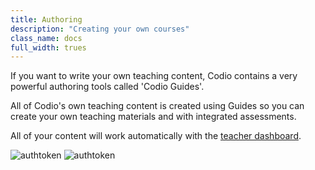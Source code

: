 ```yaml
---
title: Authoring
description: "Creating your own courses"
class_name: docs
full_width: trues
---
```


If you want to write your own teaching content, Codio contains a very powerful authoring tools called 'Codio Guides'.

All of Codio's own teaching content is created using Guides so you can create your own teaching materials and with integrated assessments.

All of your content will work automatically with the [teacher dashboard](/docs/teacher/special/tdashboard).

<img alt="authtoken" src="/img/docs/guideseditor.png" class="simple"/>

<img alt="authtoken" src="/img/docs/guides/assessment_codetest.png" class="simple"/>